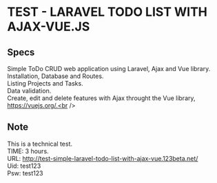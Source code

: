 # TEST - LARAVEL TODO LIST WITH AJAX-VUE.JS #

Specs
-----
Simple ToDo CRUD web application using Laravel, Ajax and Vue library.<br />
Installation, Database and Routes.<br />
Listing Projects and Tasks.<br />
Data validation.<br />
Create, edit and delete features with Ajax throught the Vue library, https://vuejs.org/.<br />

Note
----
This is a technical test.<br/>
TIME: 3 hours.<br/>
URL: http://test-simple-laravel-todo-list-with-ajax-vue.123beta.net/<br/>
Uid: test123<br/>
Psw: test123